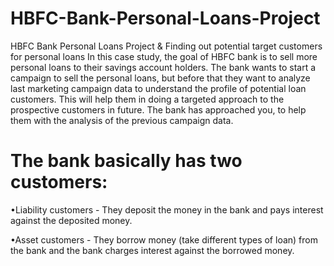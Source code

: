 # HBFC-Bank-Personal-Loans-Project
HBFC Bank Personal Loans Project &amp; Finding out potential target customers for personal loans
In this case study, the goal of HBFC bank is to sell more personal loans to their savings account holders. The bank wants to start a campaign to sell the personal loans, but before that they want  to  analyze  last  marketing  campaign  data  to  understand  the  profile  of  potential loan customers. This will help them in doing a targeted approach to the prospective customers in future. The bank has approached you, to help them with the analysis of the previous campaign data.

# The bank basically has two customers:
•Liability customers - They deposit the money in the bank and pays interest against the deposited money.

•Asset customers - They borrow money (take different types of loan) from the bank and the bank charges interest against the borrowed money.
